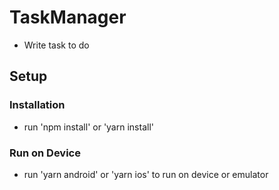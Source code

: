 # TaskManager

- Write task to do

## Setup

### Installation

- run 'npm install' or 'yarn install'

### Run on Device

- run 'yarn android' or 'yarn ios' to run on device or emulator
